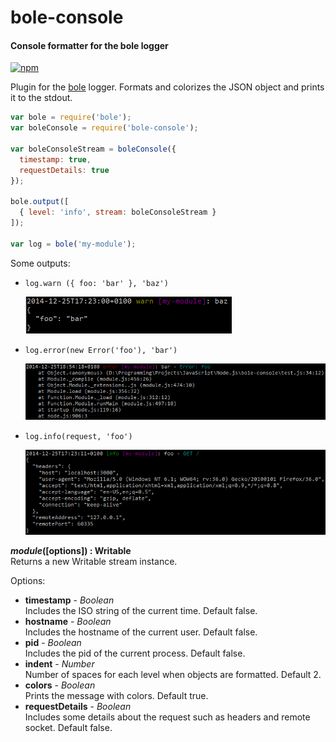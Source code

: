 bole-console
============

#### Console formatter for the bole logger ####

[![npm][npm-image]][npm-url]

Plugin for the [bole][bole-url] logger. Formats and colorizes the JSON object and prints it to the stdout.

```javascript
var bole = require('bole');
var boleConsole = require('bole-console');

var boleConsoleStream = boleConsole({
  timestamp: true,
  requestDetails: true
});

bole.output([
  { level: 'info', stream: boleConsoleStream }
]);

var log = bole('my-module');
```

Some outputs:

- `log.warn ({ foo: 'bar' }, 'baz')`

  ![output1][output1]
- `log.error(new Error('foo'), 'bar')`

  ![output2][output2]
- `log.info(request, 'foo')`

  ![output3][output3]

<a name="create"></a>
___module_([options]) : Writable__  
Returns a new Writable stream instance.

Options:

- __timestamp__ - _Boolean_  
  Includes the ISO string of the current time. Default false.
- __hostname__ - _Boolean_  
  Includes the hostname of the current user. Default false.
- __pid__ - _Boolean_  
  Includes the pid of the current process. Default false.
- __indent__ - _Number_  
  Number of spaces for each level when objects are formatted. Default 2.
- __colors__ - _Boolean_  
  Prints the message with colors. Default true.
- __requestDetails__ - _Boolean_  
  Includes some details about the request such as headers and remote socket. Default false.

[npm-image]: http://img.shields.io/npm/v/bole-console.svg
[npm-url]: https://npmjs.org/package/bole-console
[bole-url]: https://github.com/rvagg/bole
[output1]: https://github.com/gagle/node-bole-console/blob/master/images/output1.png
[output2]: https://github.com/gagle/node-bole-console/blob/master/images/output2.png
[output3]: https://github.com/gagle/node-bole-console/blob/master/images/output3.png